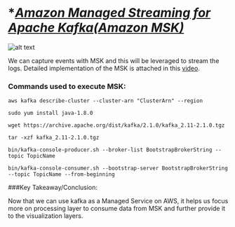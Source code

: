# **_[Amazon Managed Streaming for Apache Kafka(Amazon MSK)](https://aws.amazon.com/msk/)_*
![alt text](https://d1.awsstatic.com/reInvent/re21-pdp-tier1/amazon-msk/product-page-diagram_MSK-How-It-Works-20211111.a30e3b058be45a2c58c36fe02acf48be4ba291c0.png)

We can capture events with MSK and this will be leveraged to stream the logs. Detailed implementation of the MSK is attached in this [video]().

### Commands used to execute MSK:

`aws kafka describe-cluster --cluster-arn "ClusterArn" --region`

`sudo yum install java-1.8.0`

`wget https://archive.apache.org/dist/kafka/2.1.0/kafka_2.11-2.1.0.tgz`

`tar -xzf kafka_2.11-2.1.0.tgz`

`bin/kafka-console-producer.sh --broker-list BootstrapBrokerString --topic TopicName`

`bin/kafka-console-consumer.sh --bootstrap-server BootstrapBrokerString --topic TopicName --from-beginning`

###Key Takeaway/Conclusion:

Now that we can use kafka as a Managed Service on AWS, it helps us focus more on processing layer to consume data from MSK and further provide it to the visualization layers.